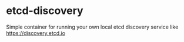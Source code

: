 etcd-discovery
==============

Simple container for running your own local etcd discovery service like https://discovery.etcd.io 
